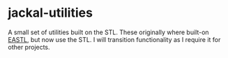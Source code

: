 # jackal-utilities
A small set of utilities built on the STL. These originally where built-on [EASTL](https://github.com/electronicarts/EASTL), but now use the STL. I will transition functionality as I require it for other projects.
